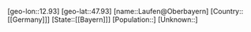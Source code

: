 ﻿---
location: [47.93,12.93]
type: City
tags:
- geo/City


SpocWebEntityId: 31875
isDeleted: false
confidential: public

---
[geo-lon::12.93]
[geo-lat::47.93]
[name::Laufen@Oberbayern]
[Country::[[Germany]]]
[State::[[Bayern]]]
[Population::]
[Unknown::]

